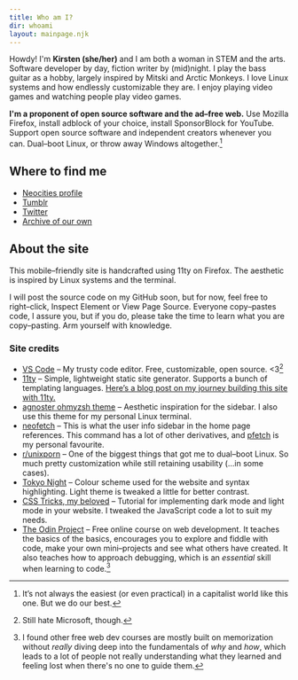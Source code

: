 ```yaml
---
title: Who am I?
dir: whoami
layout: mainpage.njk
---
```


Howdy! I'm **Kirsten (she/her)** and I am both a woman in STEM and the arts. Software developer by day, fiction writer by (mid)night. I play the bass guitar as a hobby, largely inspired by Mitski and Arctic Monkeys. I love Linux systems and how endlessly customizable they are. I enjoy playing video games and watching people play video games.

**I'm a proponent of open source software and the ad–free web.** Use Mozilla Firefox, install adblock of your choice, install SponsorBlock for YouTube. Support open source software and independent creators whenever you can. Dual–boot Linux, or throw away Windows altogether.[^1]

## Where to find me

- [Neocities profile](https://neocities.org/site/10kph)
- [Tumblr](https://femslashes.tumblr.com/)
- [Twitter](https://twitter.com/10kph)
- [Archive of our own](https://archiveofourown.org/users/symmetra)

## About the site

This mobile–friendly site is handcrafted using 11ty on Firefox. The aesthetic is inspired by Linux systems and the terminal.

I will post the source code on my GitHub soon, but for now, feel free to right–click, Inspect Element or View Page Source. Everyone copy–pastes code, I assure you, but if you do, please take the time to learn what you are copy–pasting. Arm yourself with knowledge.

### Site credits

- [VS Code](https://code.visualstudio.com/) – My trusty code editor. Free, customizable, open source. <3[^2]
- [11ty](https://www.11ty.dev/docs/getting-started/) – Simple, lightweight static site generator. Supports a bunch of templating languages. [Here’s a blog post on my journey building this site with 11ty.](</blog/2023-05-12 - Adventures with static site generators>)
- [agnoster ohmyzsh theme](https://github.com/ohmyzsh/ohmyzsh/wiki/Themes#agnoster) – Aesthetic inspiration for the sidebar. I also use this theme for my personal Linux terminal.
- [neofetch](https://github.com/dylanaraps/neofetch) – This is what the user info sidebar in the home page references. This command has a lot of other derivatives, and [pfetch](https://github.com/dylanaraps/pfetch) is my personal favourite.
- [r/unixporn](https://www.reddit.com/r/unixporn/) – One of the biggest things that got me to dual–boot Linux. So much pretty customization while still retaining usability (…in some cases).
- [Tokyo Night](https://github.com/folke/tokyonight.nvim) – Colour scheme used for the website and syntax highlighting. Light theme is tweaked a little for better contrast.
- [CSS Tricks, my beloved](https://css-tricks.com/a-complete-guide-to-dark-mode-on-the-web) – Tutorial for implementing dark mode and light mode in your website. I tweaked the JavaScript code a lot to suit my needs.
- [The Odin Project](https://www.theodinproject.com/) – Free online course on web development. It teaches the basics of the basics, encourages you to explore and fiddle with code, make your own mini–projects and see what others have created. It also teaches how to approach debugging, which is an _essential_ skill when learning to code.[^3]

[^1]: It’s not always the easiest (or even practical) in a capitalist world like this one. But we do our best.
[^2]: Still hate Microsoft, though.
[^3]: I found other free web dev courses are mostly built on memorization without _really_ diving deep into the fundamentals of _why_ and _how_, which leads to a lot of people not really understanding what they learned and feeling lost when there's no one to guide them.
